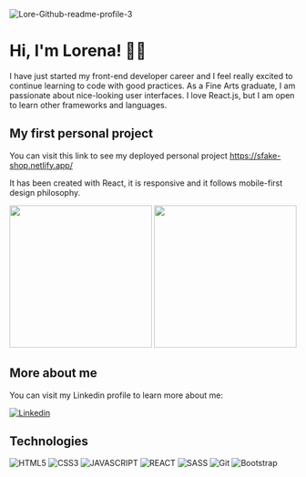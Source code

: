 ![Lore-Github-readme-profile-3](https://user-images.githubusercontent.com/75860941/144342018-d5bca9ac-cdd9-4c85-9d20-b1d361731d32.jpg)

# Hi, I'm Lorena! 👋🏻

I have just started my front-end developer career and I feel really excited to continue learning to code with good practices. As a Fine Arts graduate, I am passionate about nice-looking user interfaces. I love React.js, but I am open to learn other frameworks and languages.

## My first personal project

You can visit this link to see my deployed personal project https://sfake-shop.netlify.app/

It has been created with React, it is responsive and it follows mobile-first design philosophy. 

<img height="250" src="https://user-images.githubusercontent.com/75860941/150134040-1f612de3-e150-4045-886e-345f225bf1e0.gif" /> <img height="250" src="https://user-images.githubusercontent.com/75860941/150133840-0f2a10f7-8199-4644-a242-5826cbce62a5.gif" />

## More about me

You can visit my Linkedin profile to learn more about me:

<a href="https://www.linkedin.com/in/lorena-matey-lopez/"> ![Linkedin](https://img.shields.io/badge/-Lorena_Matey_López-0A66C2?style=flat&logo=linkedin&logoColor=white)</a>

## Technologies

![HTML5](https://img.shields.io/badge/-HTML5-E34F26?style=flat&logo=html5&logoColor=white)
![CSS3](https://img.shields.io/badge/-CSS3-1572b6?style=flat&logo=css3&logoColor=white)
![JAVASCRIPT](https://img.shields.io/badge/-Javascript-F7DF1E?style=flat&logo=javascript&logoColor=black)
![REACT](https://img.shields.io/badge/-React-61DAFB?style=flat&logo=react&logoColor=white)
![SASS](https://img.shields.io/badge/-SASS-CC6699?style=flat&logo=sass&logoColor=white)
![Git](https://img.shields.io/badge/-Git-F05032?style=flat&logo=git&logoColor=white)
![Bootstrap](https://img.shields.io/badge/-Boostrap-7952B3?style=flat&logo=bootstrap&logoColor=white)
 
<!--
**LoreMatey/LoreMatey** is a ✨ _special_ ✨ repository because its `README.md` (this file) appears on your GitHub profile.

Here are some ideas to get you started:

- 🔭 I’m currently working on ...
- 🌱 I’m currently learning ...
- 👯 I’m looking to collaborate on ...
- 🤔 I’m looking for help with ...
- 💬 Ask me about ...
- 📫 How to reach me: ...
- 😄 Pronouns: ...
- ⚡ Fun fact: ...
-->

